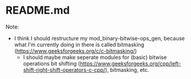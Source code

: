 # README.md

Note:

- I think I should restructure my mod_binary-bitwise-ops_gen, because what I'm currently doing in there is called bitmasking (https://www.geeksforgeeks.org/c/c-bitmasking/)
  - I should maybe make seperate modules for (basic) bitwise operations bit shifting (https://www.geeksforgeeks.org/cpp/left-shift-right-shift-operators-c-cpp/), bitmasking, etc.
